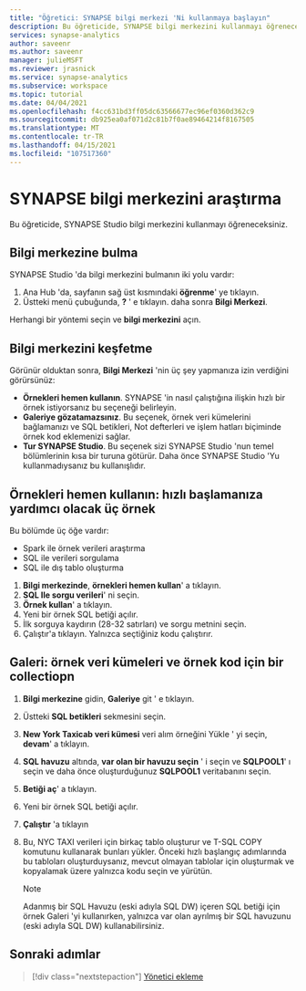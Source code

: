 ```yaml
---
title: "Öğretici: SYNAPSE bilgi merkezi 'Ni kullanmaya başlayın"
description: Bu öğreticide, SYNAPSE bilgi merkezini kullanmayı öğreneceksiniz.
services: synapse-analytics
author: saveenr
ms.author: saveenr
manager: julieMSFT
ms.reviewer: jrasnick
ms.service: synapse-analytics
ms.subservice: workspace
ms.topic: tutorial
ms.date: 04/04/2021
ms.openlocfilehash: f4cc631bd3ff05dc63566677ec96ef0360d362c9
ms.sourcegitcommit: db925ea0af071d2c81b7f0ae89464214f8167505
ms.translationtype: MT
ms.contentlocale: tr-TR
ms.lasthandoff: 04/15/2021
ms.locfileid: "107517360"
---
```

# <a name="explore-the-synapse-knowledge-center"></a>SYNAPSE bilgi merkezini araştırma

Bu öğreticide, SYNAPSE Studio bilgi merkezini kullanmayı öğreneceksiniz.

## <a name="finding-to-the-knowledge-center"></a>Bilgi merkezine bulma

SYNAPSE Studio 'da bilgi merkezini bulmanın iki yolu vardır:

  1. Ana Hub 'da, sayfanın sağ üst kısmındaki **öğrenme**' ye tıklayın.
  2. Üstteki menü çubuğunda, **?** ' e tıklayın. daha sonra **Bilgi Merkezi**.

Herhangi bir yöntemi seçin ve **bilgi merkezini** açın.

## <a name="exploring-the-knowledge-center"></a>Bilgi merkezini keşfetme

Görünür olduktan sonra, **Bilgi Merkezi** 'nin üç şey yapmanıza izin verdiğini görürsünüz:
* **Örnekleri hemen kullanın**. SYNAPSE 'in nasıl çalıştığına ilişkin hızlı bir örnek istiyorsanız bu seçeneği belirleyin.
* **Galeriye gözatamazsınız**. Bu seçenek, örnek veri kümelerini bağlamanızı ve SQL betikleri, Not defterleri ve işlem hatları biçiminde örnek kod eklemenizi sağlar.
* **Tur SYNAPSE Studio**. Bu seçenek sizi SYNAPSE Studio 'nun temel bölümlerinin kısa bir turuna götürür. Daha önce SYNAPSE Studio 'Yu kullanmadıysanız bu kullanışlıdır.

## <a name="use-samples-immediately-three-samples-to-help-you-get-started-fast"></a>Örnekleri hemen kullanın: hızlı başlamanıza yardımcı olacak üç örnek

Bu bölümde üç öğe vardır:
* Spark ile örnek verileri araştırma
* SQL ile verileri sorgulama
* SQL ile dış tablo oluşturma

1. **Bilgi merkezinde**, **örnekleri hemen kullan**' a tıklayın.
1. **SQL Ile sorgu verileri**' ni seçin.
1. **Örnek kullan**' a tıklayın.
1. Yeni bir örnek SQL betiği açılır.
1. İlk sorguya kaydırın (28-32 satırları) ve sorgu metnini seçin.
1. Çalıştır'a tıklayın. Yalnızca seçtiğiniz kodu çalıştırır.

## <a name="gallery-a-collectiopn-of-sample-data-sets-and-sample-code"></a>Galeri: örnek veri kümeleri ve örnek kod için bir collectiopn

1. **Bilgi merkezine** gidin, **Galeriye** git ' e tıklayın.
1. Üstteki **SQL betikleri** sekmesini seçin.
1. **New York Taxicab veri kümesi** veri alım örneğini Yükle ' yi seçin, **devam**' a tıklayın.
1. **SQL havuzu** altında, **var olan bir havuzu seçin** ' i seçin ve **SQLPOOL1**' ı seçin ve daha önce oluşturduğunuz **SQLPOOL1** veritabanını seçin.
1. **Betiği aç**' a tıklayın.
1. Yeni bir örnek SQL betiği açılır.
1. **Çalıştır** 'a tıklayın
1. Bu, NYC TAXI verileri için birkaç tablo oluşturur ve T-SQL COPY komutunu kullanarak bunları yükler. Önceki hızlı başlangıç adımlarında bu tabloları oluşturduysanız, mevcut olmayan tablolar için oluşturmak ve kopyalamak üzere yalnızca kodu seçin ve yürütün.

    > [!NOTE] 
    > Adanmış bir SQL Havuzu (eski adıyla SQL DW) içeren SQL betiği için örnek Galeri 'yi kullanırken, yalnızca var olan ayrılmış bir SQL havuzunu (eski adıyla SQL DW) kullanabilirsiniz.

## <a name="next-steps"></a>Sonraki adımlar

> [!div class="nextstepaction"]
> [Yönetici ekleme](get-started-add-admin.md)

